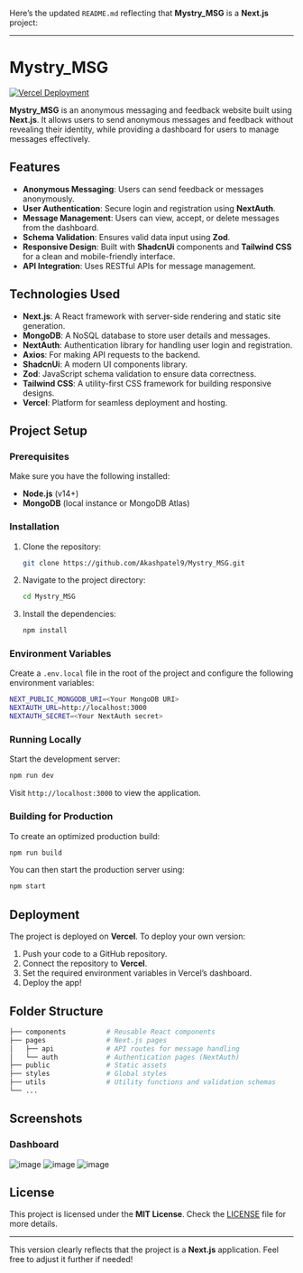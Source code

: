Here’s the updated `README.md` reflecting that **Mystry_MSG** is a **Next.js** project:

---

# Mystry_MSG

[![Vercel Deployment](https://img.shields.io/badge/Deployed%20on-Vercel-00C7B7)](https://mystry-msg-j665.vercel.app/)

**Mystry_MSG** is an anonymous messaging and feedback website built using **Next.js**. It allows users to send anonymous messages and feedback without revealing their identity, while providing a dashboard for users to manage messages effectively.

## Features

- **Anonymous Messaging**: Users can send feedback or messages anonymously.
- **User Authentication**: Secure login and registration using **NextAuth**.
- **Message Management**: Users can view, accept, or delete messages from the dashboard.
- **Schema Validation**: Ensures valid data input using **Zod**.
- **Responsive Design**: Built with **ShadcnUi** components and **Tailwind CSS** for a clean and mobile-friendly interface.
- **API Integration**: Uses RESTful APIs for message management.

## Technologies Used

- **Next.js**: A React framework with server-side rendering and static site generation.
- **MongoDB**: A NoSQL database to store user details and messages.
- **NextAuth**: Authentication library for handling user login and registration.
- **Axios**: For making API requests to the backend.
- **ShadcnUi**: A modern UI components library.
- **Zod**: JavaScript schema validation to ensure data correctness.
- **Tailwind CSS**: A utility-first CSS framework for building responsive designs.
- **Vercel**: Platform for seamless deployment and hosting.

## Project Setup

### Prerequisites

Make sure you have the following installed:

- **Node.js** (v14+)
- **MongoDB** (local instance or MongoDB Atlas)

### Installation

1. Clone the repository:

   ```bash
   git clone https://github.com/Akashpatel9/Mystry_MSG.git
   ```

2. Navigate to the project directory:

   ```bash
   cd Mystry_MSG
   ```

3. Install the dependencies:

   ```bash
   npm install
   ```

### Environment Variables

Create a `.env.local` file in the root of the project and configure the following environment variables:

```bash
NEXT_PUBLIC_MONGODB_URI=<Your MongoDB URI>
NEXTAUTH_URL=http://localhost:3000
NEXTAUTH_SECRET=<Your NextAuth secret>
```

### Running Locally

Start the development server:

```bash
npm run dev
```

Visit `http://localhost:3000` to view the application.

### Building for Production

To create an optimized production build:

```bash
npm run build
```

You can then start the production server using:

```bash
npm start
```

## Deployment

The project is deployed on **Vercel**. To deploy your own version:

1. Push your code to a GitHub repository.
2. Connect the repository to **Vercel**.
3. Set the required environment variables in Vercel’s dashboard.
4. Deploy the app!

## Folder Structure

```bash
├── components          # Reusable React components
├── pages               # Next.js pages
│   ├── api             # API routes for message handling
│   └── auth            # Authentication pages (NextAuth)
├── public              # Static assets
├── styles              # Global styles
├── utils               # Utility functions and validation schemas
└── ...
```

## Screenshots

### Dashboard

![image](https://github.com/user-attachments/assets/4626630d-465f-415b-8c4c-8224381ae570)
![image](https://github.com/user-attachments/assets/7f739e7f-93c9-4972-a01c-3652b9b47723)
![image](https://github.com/user-attachments/assets/73d00134-c0d1-4f7a-a47a-07d44d6476f3)

## License

This project is licensed under the **MIT License**. Check the [LICENSE](LICENSE) file for more details.

---

This version clearly reflects that the project is a **Next.js** application. Feel free to adjust it further if needed!
